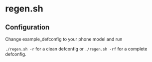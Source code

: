 # regen.sh
## Configuration
Change example_defconfig to your phone model and run

```./regen.sh -r``` for a clean defconfig or ```./regen.sh -rf``` for a complete defconfig.
